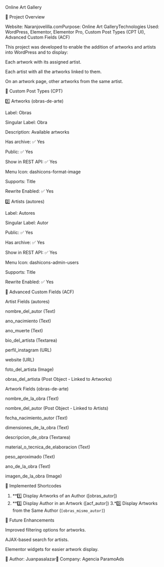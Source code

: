 Online Art Gallery

📌 Project Overview

Website: Naranjovelilla.comPurpose: Online Art GalleryTechnologies Used: WordPress, Elementor, Elementor Pro, Custom Post Types (CPT UI), Advanced Custom Fields (ACF)

This project was developed to enable the addition of artworks and artists into WordPress and to display:

Each artwork with its assigned artist.

Each artist with all the artworks linked to them.

On an artwork page, other artworks from the same artist.

📌 Custom Post Types (CPT)

1️⃣ Artworks (obras-de-arte)

Label: Obras

Singular Label: Obra

Description: Available artworks

Has archive: ✅ Yes

Public: ✅ Yes

Show in REST API: ✅ Yes

Menu Icon: dashicons-format-image

Supports: Title

Rewrite Enabled: ✅ Yes

2️⃣ Artists (autores)

Label: Autores

Singular Label: Autor

Public: ✅ Yes

Has archive: ✅ Yes

Show in REST API: ✅ Yes

Menu Icon: dashicons-admin-users

Supports: Title

Rewrite Enabled: ✅ Yes

📌 Advanced Custom Fields (ACF)

Artist Fields (autores)

nombre_del_autor (Text)

ano_nacimiento (Text)

ano_muerte (Text)

bio_del_artista (Textarea)

perfil_instagram (URL)

website (URL)

foto_del_artista (Image)

obras_del_artista (Post Object - Linked to Artworks)

Artwork Fields (obras-de-arte)

nombre_de_la_obra (Text)

nombre_del_autor (Post Object - Linked to Artists)

fecha_nacimiento_autor (Text)

dimensiones_de_la_obra (Text)

descripcion_de_obra (Textarea)

material_o_tecnica_de_elaboracion (Text)

peso_aproximado (Text)

ano_de_la_obra (Text)

imagen_de_la_obra (Image)

📌 Implemented Shortcodes
1. **1️⃣ Display Artworks of an Author ([obras_autor])
2. **2️⃣ Display Author in an Artwork ([acf_autor])
3.*3️⃣ Display Artworks from the Same Author (`[obras_mismo_autor]`)

📌 Future Enhancements

Improved filtering options for artworks.

AJAX-based search for artists.

Elementor widgets for easier artwork display.

📌 Author: Juanpasalazar📌 Company: Agencia ParamoAds
